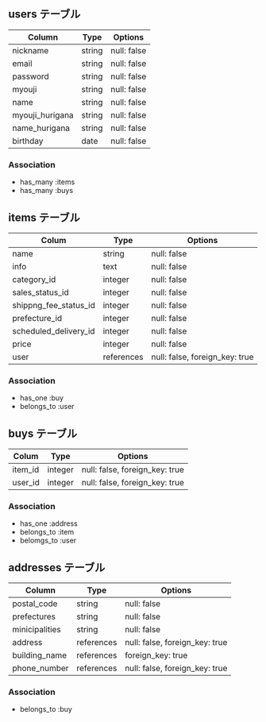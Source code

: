 ## users テーブル

| Column          | Type   | Options     |
|---------------- |--------|------------ |
| nickname        | string | null: false |
| email           | string | null: false |
| password        | string | null: false |
| myouji          | string | null: false |
| name            | string | null: false |
| myouji_hurigana | string | null: false |
| name_hurigana   | string | null: false |
| birthday        | date   | null: false |


### Association

- has_many :items
- has_many :buys

## items テーブル

| Colum                 | Type       | Options                        |
|-----------------------|------------|--------------------------------|
| name                  | string     | null: false                    |
| info                  | text       | null: false                    |
| category_id           | integer    | null: false                    |
| sales_status_id       | integer    | null: false                    |
| shippng_fee_status_id | integer    | null: false                    |
| prefecture_id         | integer    | null: false                    |
| scheduled_delivery_id | integer    | null: false                    |
| price                 | integer    | null: false                    |
| user                  | references | null: false, foreign_key: true |


### Association

- has_one :buy
- belongs_to :user

## buys テーブル

| Colum   | Type    | Options                        |
|---------|---------|--------------------------------|
| item_id | integer | null: false, foreign_key: true |
| user_id | integer | null: false, foreign_key: true |

### Association

- has_one :address
- belongs_to :item
- belomgs_to :user

## addresses テーブル

| Column           | Type       | Options                        |
| -----------------| ---------- | ------------------------------ |
| postal_code      | string     | null: false                    |
| prefectures      | string     | null: false                    |
| minicipalities   | string     | null: false                    |
| address          | references | null: false, foreign_key: true |
| building_name    | references | foreign_key: true              |  
| phone_number     | references | null: false, foreign_key: true | 

### Association

- belongs_to :buy

